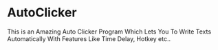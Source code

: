 # AutoClicker
This is an Amazing Auto Clicker Program Which Lets You To Write Texts Automatically With Features Like Time Delay, Hotkey etc..

